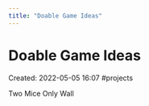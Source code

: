 ```yaml
---
title: "Doable Game Ideas"
---
```

# Doable Game Ideas

Created: 2022-05-05 16:07
#projects

Two Mice Only Wall

